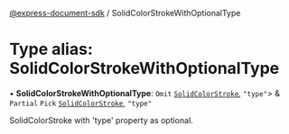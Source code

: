 [@express-document-sdk](../overview.md) / SolidColorStrokeWithOptionalType

# Type alias: SolidColorStrokeWithOptionalType

• **SolidColorStrokeWithOptionalType**: `Omit` [`SolidColorStroke`](../interfaces/solid-color-stroke.md), `"type"`\> & `Partial` `Pick` [`SolidColorStroke`](../interfaces/solid-color-stroke.md), `"type"` 

SolidColorStroke with 'type' property as optional.
